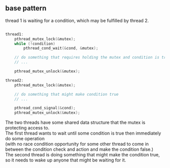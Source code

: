 
## base pattern  

 thread 1 is waiting for a condition, which may be fulfilled by thread 2.

```cpp

thread1:
    pthread_mutex_lock(&mutex);
    while (!condition)
        pthread_cond_wait(&cond, &mutex);

    // do something that requires holding the mutex and condition is true
    // ...

    pthread_mutex_unlock(&mutex);

thread2:
    pthread_mutex_lock(&mutex);

    // do something that might make condition true
    // ... 

    pthread_cond_signal(&cond);
    pthread_mutex_unlock(&mutex);
```

The two threads have some shared data structure that the mutex is protecting access to.     
The first thread wants to wait until some condition is true then immediately do some operation      
(with no race condition opportunity for some other thread to come in between the condition check and action and make the condition false.)   
 The second thread is doing something that might make the condition true, so it needs to wake up anyone that might be waiting for it.    
  
